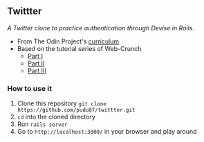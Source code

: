 ## Twittter
_A Twitter clone to practice authentication through Devise in Rails._

* From The Odin Project's [curriculum](https://www.theodinproject.com/paths/full-stack-ruby-on-rails/courses/ruby-on-rails/lessons/authentication#warm-up-building-a-twitter-clone)
* Based on the tutorial series of Web-Crunch
  * [Part I](https://www.youtube.com/watch?v=5gUysPm64a4)
  * [Part II](https://www.youtube.com/watch?v=ZxkbFOe3lRY)
  * [Part III](https://www.youtube.com/watch?v=V4h7-hR_WME)

### How to use it

1. Clone this repository `git clone https://github.com/pudu87/twittter.git`
2. `cd` into the cloned directory
3. Run `rails server`
4. Go to `http://localhost:3000/` in your browser and play around
